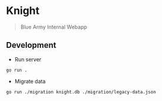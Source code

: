 # Knight

> Blue Army Internal Webapp

## Development

- Run server

```sh
go run .
```

- Migrate data

```sh
go run ./migration knight.db ./migration/legacy-data.json
```

